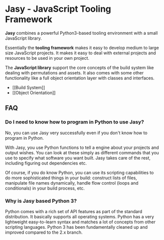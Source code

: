 Jasy - JavaScript Tooling Framework
===================================

**Jasy** combines a powerful Python3-based tooling environment with a small JavaScript library.

Essentially the **tooling framework** makes it easy to develop medium to large size JavaScript projects. It makes it easy to deal with external projects and resources to be used in your own project.

The **JavaScript library** support the core concepts of the build system like dealing with permutations and assets. It also comes with some other functionality like a full object orientation layer with classes and interfaces. 

* [[Build System]]
* [[Object Orientation]]

FAQ
---

### Do I need to know how to program in Python to use Jasy?

No, you can use Jasy very successfully even if you don't know how to program in Python.

With Jasy, you use Python functions to tell a engine about your projects and output wishes. You can look at these simply as different commands that you use to specify what software you want built. Jasy takes care of the rest, including figuring out dependencies etc.

Of course, if you do know Python, you can use its scripting capabilities to do more sophisticated things in your build: construct lists of files, manipulate file names dynamically, handle flow control (loops and conditionals) in your build process, etc.

### Why is Jasy based Python 3?

Python comes with a rich set of API features as part of the standard distribution. It basically supports all operating systems. Python has a very lightweight easy-to-learn syntax and matches a lot of concepts from other scripting languages. Python 3 has been fundamentally cleaned up and improved compared to the 2.x branch.